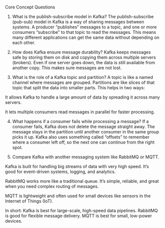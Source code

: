 Core Concept Questions

1. What is the publish-subscribe model in Kafka?
The publish-subscribe (pub-sub) model in Kafka is a way of sharing messages between systems. A producer “publishes” messages to a topic, and one or more consumers “subscribe” to that topic to read the messages. This means many different applications can get the same data without depending on each other.

2. How does Kafka ensure message durability?
Kafka keeps messages safe by storing them on disk and copying them across multiple servers (brokers). Even if one server goes down, the data is still available from another copy. This makes sure messages are not lost.

3. What is the role of a Kafka topic and partition?
A topic is like a named channel where messages are grouped. Partitions are like slices of that topic that split the data into smaller parts. This helps in two ways:

It allows Kafka to handle a large amount of data by spreading it across many servers.

It lets multiple consumers read messages in parallel for faster processing.

4. What happens if a consumer fails while processing a message?
If a consumer fails, Kafka does not delete the message straight away. The message stays in the partition until another consumer in the same group picks it up. Kafka also uses something called “offsets” to remember where a consumer left off, so the next one can continue from the right spot.

5. Compare Kafka with another messaging system like RabbitMQ or MQTT.

Kafka is built for handling big streams of data with very high speed. It’s good for event-driven systems, logging, and analytics.

RabbitMQ works more like a traditional queue. It’s simple, reliable, and great when you need complex routing of messages.

MQTT is lightweight and often used for small devices like sensors in the Internet of Things (IoT).

In short: Kafka is best for large-scale, high-speed data pipelines. RabbitMQ is good for flexible message delivery. MQTT is best for small, low-power devices.